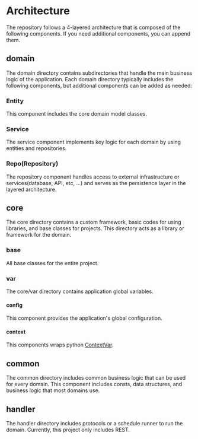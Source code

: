 # Architecture  
The repository follows a 4-layered architecture that is composed of the following components. If you need additional components, you can append them.


## domain
The domain directory contains subdirectories that handle the main business logic of the application. Each domain directory typically includes the following components, but additional components can be added as needed:
### Entity
This component includes the core domain model classes.

### Service
The service component implements key logic for each domain by using entities and repositories.

### Repo(Repository)
The repository component handles access to external infrastructure or services(database, API, etc, ...) and serves as the persistence layer in the layered architecture.


## core
The core directory contains a custom framework, basic codes for using libraries, and base classes for projects. This directory acts as a library or framework for the domain.

### base
All base classes for the entire project.

### var
The core/var directory contains application global variables.
#### config
This component provides the application's global configuration.
#### context
This components wraps python [ContextVar](https://docs.python.org/3/library/contextvars.html).


## common
The common directory includes common business logic that can be used for every domain. This component includes consts, data structures, and business logic that most domains use.


## handler
The handler directory includes protocols or a schedule runner to run the domain. Currently, this project only includes REST.
